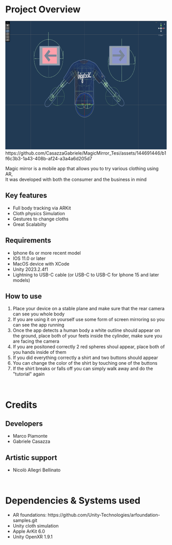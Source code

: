 <h1>Project Overview</h1>
<img src="Screenshot 2024-02-16 145817.png" width="600px" height="400px">
https://github.com/CasazzaGabriele/MagicMirror_Tesi/assets/144691446/b1f6c3b3-1a43-408b-af24-a3a4a6d205d7
<p>
Magic mirror is a mobile app that allows you to try various clothing using AR,<br>
It was developed with both the consumer and the business in mind
</p>

<h2>Key features</h2>

<p>
  <ul>
    <li>Full body tracking via ARKit</li>
    <li>Cloth physics Simulation</li>
    <li>Gestures to change cloths</li>
    <li>Great Scalabilty</li>
  </ul>
</p>


<h2>Requirements</h2>

<p>
  <ul>
    <li>Iphone 6s or more recent model</li>
    <li>IOS 11.0 or later</li>
    <li>MacOS device with XCode</li>
    <li>Unity 2023.2.4f1</li>
    <li>Lightning to USB-C cable (or USB-C to USB-C for Iphone 15 and later models)</li>
  </ul>
</p>

<h2>How to use</h2>
<p>
  <ol>
    <li>Place your device on a stable plane and make sure that the rear camera can see you whole body</li>
    <li>If you are using it on yourself use some form of screen mirroring so you can see the app running</li>
    <li>Once the app detects a human body a white outline should appear on the ground, place both of your feets inside the cylinder, make sure you are facing the camera</li>
    <li>If you are positoned correctly 2 red spheres shoul appear, place both of you hands inside of them</li>
    <li>If you did everything correctly a shirt and two buttons should appear</li>
    <Li>You can change the color of the shirt by touching one of the buttons</Li>
    <li>If the shirt breaks or falls off you can simply walk away and do the "tutorial" again</li>
  </ol>
</p>

<br>

<h1>Credits</h1>

<h2>Developers</h2>
<ul>
  <li>Marco Piamonte</li>
  <li>Gabriele Casazza</li>
</ul>
<h2>Artistic support</h2>
<ul>
  <li>Nicolò Allegri Bellinato</li>
</ul>


<br>

<h1>Dependencies & Systems used</h1>

<ul>
  <li>AR foundations: https://github.com/Unity-Technologies/arfoundation-samples.git</li>
  <li>Unity cloth simulation</li>
  <li>Apple ArKit 6.0</li>
  <li>Unity OpenXR 1.9.1</li>
</ul>




